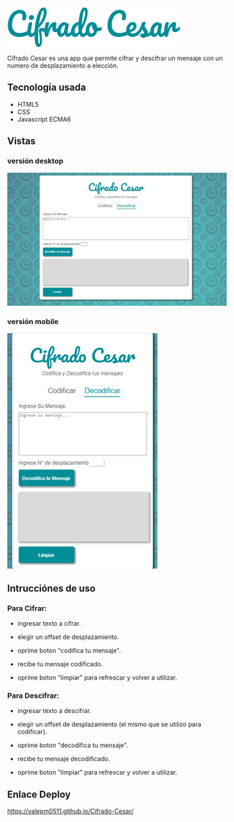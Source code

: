 ![titulo](src/tituloReadme.png)

Cifrado Cesar es una app que permite cifrar y descifrar un mensaje con un numero de desplazamiento a elección.

## Tecnología usada

* HTML5
* CSS
* Javascript ECMA6

## Vistas

### versión desktop

![titulo](src/vistaDesktop.jpg)

### versión mobile

![titulo](src/vistaMobile.jpg)


## Intrucciónes de uso

### Para Cifrar:

* ingresar texto a cifrar.

* elegir un offset de desplazamiento.

* oprime boton "codifica tu mensaje".

* recibe tu mensaje codificado.

* oprime boton "limpiar" para refrescar y volver a utilizar.


### Para Descifrar:

* ingresar texto a descifrar.

* elegir un offset de desplazamiento (el mismo que se utilizo para codificar).

* oprime boton "decodifica tu mensaje".

* recibe tu mensaje decodificado.

* oprime boton "limpiar" para refrescar y volver a utilizar.

## Enlace Deploy

https://valepm0511.github.io/Cifrado-Cesar/





